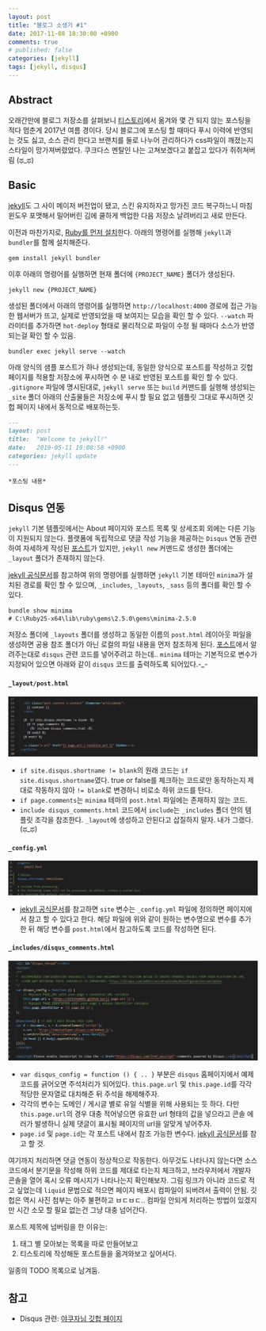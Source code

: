 ```yaml
---
layout: post
title: "블로그 소생기 #1"
date: 2017-11-08 18:30:00 +0900
comments: true
# published: false
categories: [jekyll]
tags: [jekyll, disqus]
---
```


## Abstract

오래간만에 블로그 저장소를 살펴보니 [티스토리](kitchu.tistory.com)에서 옮겨와 몇 건 되지 않는 포스팅을 적다 멈춘게 2017년 여름 경이다. 당시 블로그에 포스팅 할 때마다 푸시 이력에 반영되는 것도 싫고, 소스 관리 한다고 브랜치를 둘로 나누어 관리하다가 css파일이 깨졌는지 스타일이 망가져버렸었다. 쿠크다스 멘탈인 나는 고쳐보겠다고 붙잡고 있다가 쥐쥐쳐버림 (ಥ_ಥ)

## Basic

[jekyll](https://jekyllrb.com/)도 그 사이 메이저 버전업이 됐고, 스킨 유지하자고 망가진 코드 복구하느니 마침 윈도우 포맷해서 밀어버린 김에 쿨하게 백업한 다음 저장소 날려버리고 새로 만든다.

이전과 마찬가지로, [Ruby를 먼저 설치](https://www.ruby-lang.org/ko/downloads/)한다. 아래의 명령어를 실행해 `jekyll`과 `bundler`를 함께 설치해준다.

```
gem install jekyll bundler
```

이후 아래의 명령어를 실행하면 현재 폴더에 `{PROJECT_NAME}` 폴더가 생성된다.

``` 
jekyll new {PROJECT_NAME}
```

생성된 폴더에서 아래의 명령어를 실행하면 `http://localhost:4000` 경로에 접근 가능한 웹서버가 뜨고, 실제로 반영되었을 때 보여지는 모습을 확인 할 수 있다. `--watch` 파라미터를 추가하면 `hot-deploy` 형태로 물리적으로 파일이 수정 될 때마다 소스가 반영되는걸 확인 할 수 있음.

```
bundler exec jekyll serve --watch
```

아래 양식의 샘플 포스트가 하나 생성되는데, 동일한 양식으로 포스트를 작성하고 깃헙 페이지를 적용할 저장소에 푸시하면 수 분 내로 반영된 포스트를 확인 할 수 있다. `.gitignore` 파일에 명시된대로, `jekyll serve` 또는 `build` 커맨드를 실행해 생성되는 `_site` 폴더 아래의 산출물들은 저장소에 푸시 할 필요 없고 템플릿 그대로 푸시하면 깃헙 페이지 내에서 동적으로 배포하는듯.

``` md
---
layout: post
title:  "Welcome to jekyll!"
date:   2019-05-11 19:08:58 +0900
categories: jekyll update
---

*포스팅 내용*
```

## Disqus 연동

`jekyll` 기본 템플릿에서는 About 페이지와 포스트 목록 및 상세조회 외에는 다른 기능이 지원되지 않는다. 플랫폼에 독립적으로 댓글 작성 기능을 제공하는 `Disqus` 연동 관련하여 자세하게 작성된 [포스트][ref-disqus]가 있지만, `jekyll new` 커맨드로 생성한 폴더에는 `_layout` 폴더가 존재하지 않는다.

[jekyll 공식문서][ref-jekyll-layout]를 참고하여 위의 명령어를 실행하면 `jekyll` 기본 테마인 `minima`가 설치된 경로를 확인 할 수 있으며, `_includes`, `_layouts`, `_sass` 등의 폴더를 확인 할 수 있다.

```
bundle show minima
# C:\Ruby25-x64\lib\ruby\gems\2.5.0\gems\minima-2.5.0
```

저장소 폴더에 `_layouts` 폴더를 생성하고 동일한 이름의 `post.html` 레이아웃 파일을 생성하면 공용 참조 폴더가 아닌 로컬의 파일 내용을 먼저 참조하게 된다. [포스트][ref-disqus]에서 알려주는대로 `disqus` 관련 코드를 넣어주려고 하는데.. `minima` 테마는 기본적으로 변수가 지정되어 있으면 아래와 같이 `disqus` 코드를 출력하도록 되어있다.-_-

#### `_layout/post.html`

![disqus-screenshot-1](/images/2019-05-12-blog-moving-from-tistory-to-github-pages-1.png)

- `if site.disqus.shortname != blank`의 원래 코드는 `if site.disqus.shortname`였다. true or false를 체크하는 코드로만 동작하는지 제대로 작동하지 않아 `!= blank`로 변경하니 비로소 하위 코드를 탄다.
- `if page.comments`는 `minima` 테마의 `post.html` 파일에는 존재하지 않는 코드.
- `include disqus_comments.html` 코드에서 `include`는 `_includes` 폴더 안의 템플릿 조각을 참조한다. `_layout`에 생성하고 안된다고 삽질하지 말자. 내가 그랬다. (ಥ_ಥ)

#### `_config.yml`

![disqus-screenshot-2](/images/2019-05-12-blog-moving-from-tistory-to-github-pages-2.png)

- [jekyll 공식문서][ref-jekyll-variables]를 참고하면 `site` 변수는 `_config.yml` 파일에 정의하면 페이지에서 참고 할 수 있다고 한다. 해당 파일에 위와 같이 원하는 변수명으로 변수를 추가 한 뒤 해당 변수를 `post.html`에서 참고하도록 코드를 작성하면 된다.

#### `_includes/disqus_comments.html`

![disqus-screenshot-3](/images/2019-05-12-blog-moving-from-tistory-to-github-pages-3.png)

- `var disqus_config = function () { .. }` 부분은 `disqus` 홈페이지에서 예제 코드를 긁어오면 주석처리가 되어있다. `this.page.url` 및 `this.page.id`를 각각 적당한 문자열로 대치해준 뒤 주석을 해제해주자.
- 각각의 변수는 도메인 / 게시글 별로 유일 식별을 위해 사용되는 듯 하다. 다만 `this.page.url`의 경우 대충 적어넣으면 유효한 url 형태의 값을 넣으라고 콘솔 에러가 발생하니 실제 댓글이 표시될 페이지의 url을 알맞게 넣어주자.
- `page.id` 및 `page.id`는 각 포스트 내에서 참조 가능한 변수다. [jekyll 공식문서][ref-jekyll-variables]를 참고 할 것.

여기까지 처리하면 댓글 연동이 정상적으로 작동한다. 아무것도 나타나지 않는다면 소스 코드에서 분기문을 작성해 하위 코드를 제대로 타는지 체크하고, 브라우저에서 개발자 콘솔을 열어 혹시 오류 메시지가 나타나는지 확인해보자. 그림 링크가 아니라 코드로 적고 싶었는데 `liquid` 문법으로 적으면 페이지 배포시 컴파일이 되버려서 출력이 안됨. 깃헙은 역시 사진 첨부는 아주 불편하고 ㅂㄷㅂㄷ.. 컴파일 안되게 처리하는 방법이 있겠지만 시간 소모 할 필요 없는건 그냥 대충 넘어간다.

포스트 제목에 넘버링을 한 이유는:

1. 태그 별 모아보는 목록을 따로 만들어보고
2. 티스토리에 작성해둔 포스트들을 옮겨와보고 싶어서다.

일종의 TODO 목록으로 남겨둠.

## 참고

- Disqus 관련: [야쿠자님 깃헙 페이지][ref-disqus]

[ref-jekyll-layout]: https://jekyllrb-ko.github.io/docs/structure/
[ref-jekyll-variables]: https://jekyllrb-ko.github.io/docs/variables/
[ref-disqus]: https://dev-yakuza.github.io/ko/jekyll/disqus/
